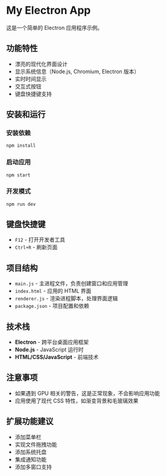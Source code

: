 # My Electron App

这是一个简单的 Electron 应用程序示例。

## 功能特性

- 漂亮的现代化界面设计
- 显示系统信息（Node.js, Chromium, Electron 版本）
- 实时时间显示
- 交互式按钮
- 键盘快捷键支持

## 安装和运行

### 安装依赖
```bash
npm install
```

### 启动应用
```bash
npm start
```

### 开发模式
```bash
npm run dev
```

## 键盘快捷键

- `F12` - 打开开发者工具
- `Ctrl+R` - 刷新页面

## 项目结构

- `main.js` - 主进程文件，负责创建窗口和应用管理
- `index.html` - 应用的 HTML 界面
- `renderer.js` - 渲染进程脚本，处理界面逻辑
- `package.json` - 项目配置和依赖

## 技术栈

- **Electron** - 跨平台桌面应用框架
- **Node.js** - JavaScript 运行时
- **HTML/CSS/JavaScript** - 前端技术

## 注意事项

- 如果遇到 GPU 相关的警告，这是正常现象，不会影响应用功能
- 应用使用了现代 CSS 特性，如渐变背景和毛玻璃效果

## 扩展功能建议

- 添加菜单栏
- 实现文件拖拽功能
- 添加系统托盘
- 集成通知功能
- 添加多窗口支持